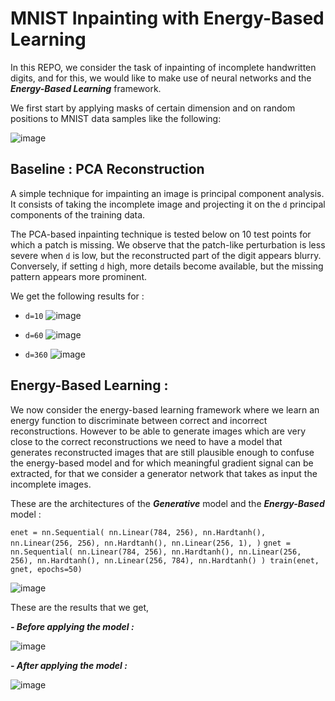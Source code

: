 # MNIST Inpainting with Energy-Based Learning


In this REPO, we consider the task of inpainting of incomplete handwritten digits, and for this, we would like to make use of neural networks and the ***Energy-Based Learning*** framework.

We first start by applying masks of certain dimension and on random positions to MNIST data samples like the following:

![image](https://user-images.githubusercontent.com/85687148/126914476-6c8091e3-0090-4643-8152-395382a7b3da.png)


## Baseline : PCA Reconstruction

A simple technique for impainting an image is principal component analysis. It consists of taking the incomplete image and projecting it on the `d` principal components of the training data.

The PCA-based inpainting technique is tested below on 10 test points for which a patch is missing. We observe that the patch-like perturbation is less severe when `d` is low, but the reconstructed part of the digit appears blurry. Conversely, if setting `d` high, more details become available, but the missing pattern appears more prominent.

We get the following results for :


- `d=10`
![image](https://user-images.githubusercontent.com/85687148/127785415-a2886545-f929-4946-82cd-3beddd7ee5a8.png)


- `d=60`
![image](https://user-images.githubusercontent.com/85687148/127785419-5989f0b7-09f8-4a7e-b6b1-d6fcc2172d3d.png)


- `d=360`
![image](https://user-images.githubusercontent.com/85687148/127785422-d1d9c76b-bd04-4544-b7bb-73e41b74a549.png)

## Energy-Based Learning :

We now consider the energy-based learning framework where we learn an energy function to discriminate between correct and incorrect reconstructions. However to be able to generate images which are very close to the correct reconstructions we need to have a model that generates reconstructed images that are still plausible enough to confuse the energy-based model and for which meaningful gradient signal can be extracted, for that we consider a generator network that takes as input the incomplete images.

These are the architectures of the ***Generative*** model and the ***Energy-Based*** model :

`
    enet = nn.Sequential(
        nn.Linear(784, 256), nn.Hardtanh(),
        nn.Linear(256, 256), nn.Hardtanh(),
        nn.Linear(256, 1),
    )
`
`
    gnet = nn.Sequential(
        nn.Linear(784, 256), nn.Hardtanh(),
        nn.Linear(256, 256), nn.Hardtanh(),
        nn.Linear(256, 784), nn.Hardtanh()
    )
    train(enet, gnet, epochs=50)
`

![image](https://user-images.githubusercontent.com/85687148/127786427-c9b12b40-bf44-4838-b773-a21913813bf9.png)



These are the results that we get,

***- Before applying the model :***

![image](https://user-images.githubusercontent.com/85687148/127786343-1abf5abe-3604-47fa-a10b-b20aa826262b.png)

***- After applying the model :***

![image](https://user-images.githubusercontent.com/85687148/127786341-b31c68ef-50f4-4fd8-b30c-e67c7e5d728e.png)






